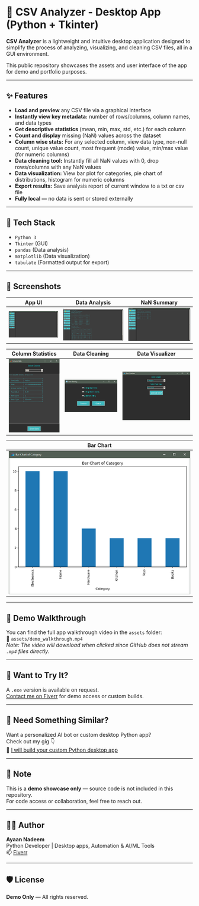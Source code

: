 # 🧠 CSV Analyzer - Desktop App (Python + Tkinter)

**CSV Analyzer** is a lightweight and intuitive desktop application designed to simplify the process of analyzing, visualizing, and cleaning CSV files, all in a GUI environment.

This public repository showcases the assets and user interface of the app for demo and portfolio purposes.

---

## ✨ Features

- **Load and preview** any CSV file via a graphical interface
- **Instantly view key metadata:** number of rows/columns, column names, and data types
- **Get descriptive statistics** (mean, min, max, std, etc.) for each column
- **Count and display** missing (NaN) values across the dataset
- **Column wise stats:** For any selected column, view data type, non-null count, unique value count, most frequent (mode) value, min/max value (for numeric columns)
- **Data cleaning tool:** Instantly fill all NaN values with 0, drop rows/columns with any NaN values
- **Data visualization:** View bar plot for categories, pie chart of distributions, histogram for numeric columns
- **Export results:** Save analysis report of current window to a txt or csv file
- **Fully local —** no data is sent or stored externally


---

## 🔧 Tech Stack

- `Python 3`
- `Tkinter` (GUI)
- `pandas` (Data analysis)
- `matplotlib` (Data visualization)
- `tabulate` (Formatted output for export)

---

## 📸 Screenshots

|              App UI               |            Data Analysis            |          NaN Summary           |
|:---------------------------------:|:-----------------------------------:|:------------------------------:|
| ![App UI](assets/screenshot1.PNG) | ![Analysis](assets/screenshot2.PNG) | ![NaN](assets/screenshot3.PNG) |

|          Column Statistics           |          Data Cleaning           |           Data Visualizer            |
|:------------------------------------:|:--------------------------------:|:------------------------------------:|
| ![col stats](assets/screenshot4.PNG) | ![clean](assets/screenshot5.PNG) | ![visualise](assets/screenshot6.PNG) |

|              Bar Chart               |
|:------------------------------------:|
| ![bar chart](assets/screenshot7.PNG) |
---

## 🎥 Demo Walkthrough
You can find the full app walkthrough video in the `assets` folder:  
📁 `assets/demo_walkthrough.mp4`  
*Note: The video will download when clicked since GitHub does not stream `.mp4` files directly.*

---
## 🧪 Want to Try It?

A `.exe` version is available on request.  
[Contact me on Fiverr](https://fiverr.com/ayaan_nadeemdev) for demo access or custom builds.

---

## 🚀 Need Something Similar?

Want a personalized AI bot or custom desktop Python app?  
Check out my gig 👇  
🔗 [I will build your custom Python desktop app](https://www.fiverr.com/s/yv6Dj16)

---

## 📝 Note

This is a **demo showcase only** — source code is not included in this repository.  
For code access or collaboration, feel free to reach out.

---
## 🙋‍♂️ Author

**Ayaan Nadeem**  
Python Developer | Desktop apps, Automation & AI/ML Tools  
📫 [Fiverr](https://fiverr.com/ayaan_nadeemdev)

---
##  🛡️ License
**Demo Only** — All rights reserved.


